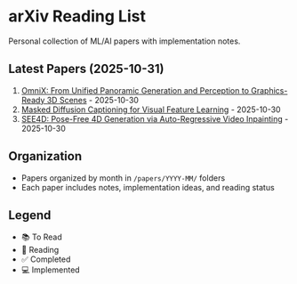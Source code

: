 # arXiv Reading List

Personal collection of ML/AI papers with implementation notes.

## Latest Papers (2025-10-31)

1. [OmniX: From Unified Panoramic Generation and Perception to
  Graphics-Ready 3D Scenes](http://arxiv.org/abs/2510.26800v1) - 2025-10-30
2. [Masked Diffusion Captioning for Visual Feature Learning](http://arxiv.org/abs/2510.26799v1) - 2025-10-30
3. [SEE4D: Pose-Free 4D Generation via Auto-Regressive Video Inpainting](http://arxiv.org/abs/2510.26796v1) - 2025-10-30


## Organization
- Papers organized by month in `/papers/YYYY-MM/` folders
- Each paper includes notes, implementation ideas, and reading status

## Legend
- 📚 To Read
- 📖 Reading
- ✅ Completed
- 💻 Implemented

